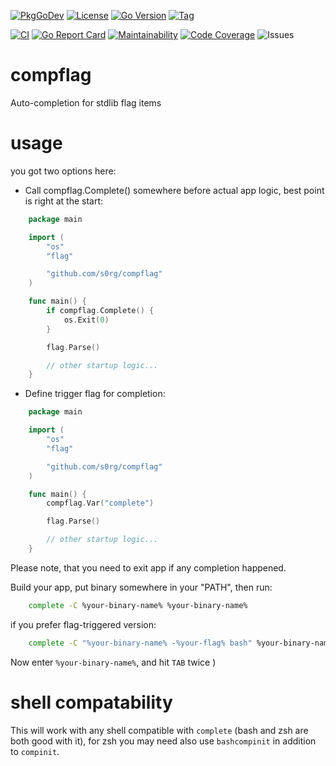 [![PkgGoDev](https://pkg.go.dev/badge/github.com/s0rg/compflag)](https://pkg.go.dev/github.com/s0rg/compflag)
[![License](https://img.shields.io/github/license/s0rg/compflag)](https://github.com/s0rg/compflag/blob/master/LICENSE)
[![Go Version](https://img.shields.io/github/go-mod/go-version/s0rg/compflag)](go.mod)
[![Tag](https://img.shields.io/github/v/tag/s0rg/compflag?sort=semver)](https://github.com/s0rg/compflag/tags)

[![CI](https://github.com/s0rg/compflag/workflows/ci/badge.svg)](https://github.com/s0rg/compflag/actions?query=workflow%3Aci)
[![Go Report Card](https://goreportcard.com/badge/github.com/s0rg/compflag)](https://goreportcard.com/report/github.com/s0rg/compflag)
[![Maintainability](https://qlty.sh/badges/40c7eb9f-11aa-4fbd-bac9-0a674b89270b/maintainability.svg)](https://qlty.sh/gh/s0rg/projects/compflag)
[![Code Coverage](https://qlty.sh/badges/40c7eb9f-11aa-4fbd-bac9-0a674b89270b/test_coverage.svg)](https://qlty.sh/gh/s0rg/projects/compflag)
![Issues](https://img.shields.io/github/issues/s0rg/compflag)

# compflag

Auto-completion for stdlib flag items

# usage

you got two options here:

- Call compflag.Complete() somewhere before actual app logic, best point is right at the start:
```go
    package main

    import (
        "os"
        "flag"

        "github.com/s0rg/compflag"
    )

    func main() {
        if compflag.Complete() {
            os.Exit(0)
        }

        flag.Parse()

        // other startup logic...
    }
```

- Define trigger flag for completion:
```go
    package main

    import (
        "os"
        "flag"

        "github.com/s0rg/compflag"
    )

    func main() {
        compflag.Var("complete")

        flag.Parse()

        // other startup logic...
    }

```

Please note, that you need to exit app if any completion happened.

Build your app, put binary somewhere in your "PATH", then run:

```bash
    complete -C %your-binary-name% %your-binary-name%
```

if you prefer flag-triggered version:
```bash
    complete -C "%your-binary-name% -%your-flag% bash" %your-binary-name%
```

Now enter `%your-binary-name%`, and hit `TAB` twice )

# shell compatability

This will work with any shell compatible with `complete` (bash and zsh are both good with it), for zsh you may need
also use `bashcompinit` in addition to `compinit`.
